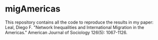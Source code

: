 # migAmericas
This repository contains all the code to reproduce the results in my paper: Leal, Diego F. "Network Inequalities and International Migration in the Americas." American Journal of Sociology 126(5): 1067-1126.
